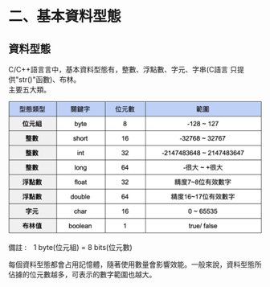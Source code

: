 # 二、基本資料型態

## 資料型態

C/C++語言言中，基本資料型態有，整數、浮點數、字元、字串\(C語言 只提供"str\(\)"函數\)、布林。  
主要五大類。  


![&#x57FA;&#x672C;&#x8CC7;&#x6599;&#x578B;&#x614B;&#x7BC4;&#x570D;](../.gitbook/assets/image%20%2811%29.png)

備註 :　1 byte\(位元組\) = 8 bits\(位元數\) 

每個資料型態都會占用記憶體，隨著使用數量會影響效能。一般來說，資料型態所佔據的位元數越多，可表示的數字範圍也越大。  


